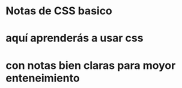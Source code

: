 # Notas de CSS basico 
# aquí aprenderás a usar css
# con notas bien claras para moyor enteneimiento